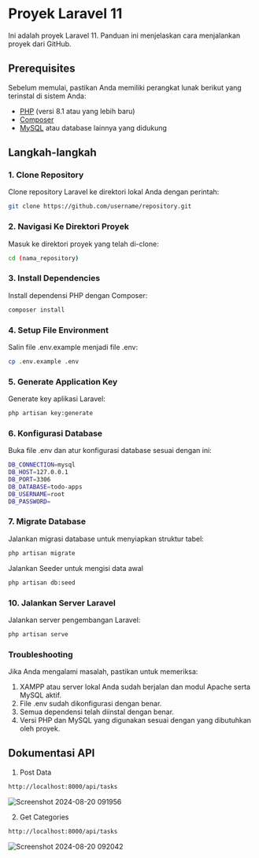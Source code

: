 # Proyek Laravel 11

Ini adalah proyek Laravel 11. Panduan ini menjelaskan cara menjalankan proyek dari GitHub.

## Prerequisites

Sebelum memulai, pastikan Anda memiliki perangkat lunak berikut yang terinstal di sistem Anda:

- [PHP](https://www.php.net/) (versi 8.1 atau yang lebih baru)
- [Composer](https://getcomposer.org/)
- [MySQL](https://www.mysql.com/) atau database lainnya yang didukung

## Langkah-langkah

### 1. Clone Repository

Clone repository Laravel ke direktori lokal Anda dengan perintah:

```bash
git clone https://github.com/username/repository.git
```

### 2. Navigasi Ke Direktori Proyek

Masuk ke direktori proyek yang telah di-clone:

```bash
cd (nama_repository)
```

### 3. Install Dependencies

Install dependensi PHP dengan Composer:

```bash
composer install
```

### 4. Setup File Environment

Salin file .env.example menjadi file .env:

```bash
cp .env.example .env
``` 

### 5. Generate Application Key

Generate key aplikasi Laravel:

```bash
php artisan key:generate
```

### 6. Konfigurasi Database

Buka file .env dan atur konfigurasi database sesuai dengan ini:

```bash
DB_CONNECTION=mysql
DB_HOST=127.0.0.1
DB_PORT=3306
DB_DATABASE=todo-apps
DB_USERNAME=root
DB_PASSWORD=
```

### 7. Migrate Database

Jalankan migrasi database untuk menyiapkan struktur tabel:

```bash
php artisan migrate
```

Jalankan Seeder untuk mengisi data awal

```bash
php artisan db:seed
```

### 10. Jalankan Server Laravel

Jalankan server pengembangan Laravel:

```bash
php artisan serve
```

### Troubleshooting

Jika Anda mengalami masalah, pastikan untuk memeriksa:

1. XAMPP atau server lokal Anda sudah berjalan dan modul Apache serta MySQL aktif.
2. File .env sudah dikonfigurasi dengan benar.
3. Semua dependensi telah diinstal dengan benar.
4. Versi PHP dan MySQL yang digunakan sesuai dengan yang dibutuhkan oleh proyek.



## Dokumentasi API

1. Post Data

```bash
http://localhost:8000/api/tasks
```

![Screenshot 2024-08-20 091956](https://github.com/user-attachments/assets/e32a78df-e7d6-4014-983b-883e714a028a)

2. Get Categories

```bash
http://localhost:8000/api/tasks
```

![Screenshot 2024-08-20 092042](https://github.com/user-attachments/assets/2d4e3ccf-c7cc-4d94-b365-51365f89fb54)


